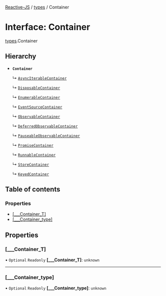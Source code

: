 [Reactive-JS](../README.md) / [types](../modules/types.md) / Container

# Interface: Container

[types](../modules/types.md).Container

## Hierarchy

- **`Container`**

  ↳ [`AsyncIterableContainer`](AsyncIterable.AsyncIterableContainer.md)

  ↳ [`DisposableContainer`](Disposable.DisposableContainer.md)

  ↳ [`EnumerableContainer`](Enumerable.EnumerableContainer.md)

  ↳ [`EventSourceContainer`](EventSource.EventSourceContainer.md)

  ↳ [`ObservableContainer`](Observable.ObservableContainer.md)

  ↳ [`DeferredObservableContainer`](Observable.DeferredObservableContainer.md)

  ↳ [`PauseableObservableContainer`](PauseableObservable.PauseableObservableContainer.md)

  ↳ [`PromiseContainer`](Promise.PromiseContainer.md)

  ↳ [`RunnableContainer`](Runnable.RunnableContainer.md)

  ↳ [`StoreContainer`](Store.StoreContainer.md)

  ↳ [`KeyedContainer`](types.KeyedContainer.md)

## Table of contents

### Properties

- [[\_\_\_Container\_T]](types.Container.md#[___container_t])
- [[\_\_\_Container\_type]](types.Container.md#[___container_type])

## Properties

### [\_\_\_Container\_T]

• `Optional` `Readonly` **[\_\_\_Container\_T]**: `unknown`

___

### [\_\_\_Container\_type]

• `Optional` `Readonly` **[\_\_\_Container\_type]**: `unknown`
